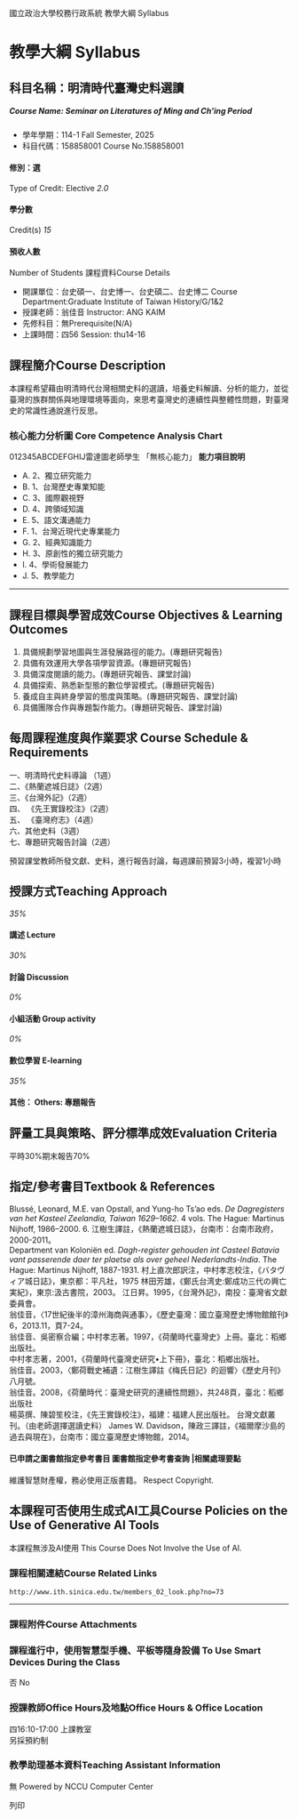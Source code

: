 國立政治大學校務行政系統 教學大綱 Syllabus
# 教學大綱 Syllabus
##  科目名稱：明清時代臺灣史料選讀
#####  Course Name: Seminar on Literatures of Ming and Ch'ing Period
  * 學年學期：114-1 Fall Semester, 2025 
  * 科目代碼：158858001 Course No.158858001


#### 修別：選
Type of Credit: Elective 
_2.0_
#### 學分數
Credit(s)
_15_
#### 預收人數
Number of Students
課程資料Course Details
  * 開課單位：台史碩一、台史博一、台史碩二、台史博二 Course Department:Graduate Institute of Taiwan History/G/1&2 
  * 授課老師：翁佳音 Instructor: ANG KAIM 
  * 先修科目：無Prerequisite(N/A)
  * 上課時間：四56 Session: thu14-16


##  課程簡介Course Description
本課程希望藉由明清時代台灣相關史料的選讀，培養史料解讀、分析的能力，並從臺灣的族群關係與地理環境等面向，來思考臺灣史的連續性與整體性問題，對臺灣史的常識性通說進行反思。
###  核心能力分析圖 Core Competence Analysis Chart
012345ABCDEFGHIJ雷達圖老師學生
「無核心能力」 
**能力項目說明**
  * A. 2、獨立研究能力
  * B. 1、台灣歷史專業知能
  * C. 3、國際觀視野
  * D. 4、跨領域知識
  * E. 5、語文溝通能力
  * F. 1、台灣近現代史專業能力
  * G. 2、經典知識能力
  * H. 3、原創性的獨立研究能力
  * I. 4、學術發展能力
  * J. 5、教學能力


* * *
##  課程目標與學習成效Course Objectives & Learning Outcomes 
1. 具備規劃學習地圖與生涯發展路徑的能力。(專題研究報告)  
2. 具備有效運用大學各項學習資源。(專題研究報告)  
3. 具備深度閱讀的能力。(專題研究報告、課堂討論)  
4. 具備探索、熟悉新型態的數位學習模式。(專題研究報告)  
5. 養成自主與終身學習的態度與策略。(專題研究報告、課堂討論)  
6. 具備團隊合作與專題製作能力。(專題研究報告、課堂討論)
##  每周課程進度與作業要求 Course Schedule & Requirements
一、明清時代史料導論 （1週）   
二、《熱蘭遮城日誌》（2週）   
三、《台灣外記》（2週）  
四、 《先王實錄校注》（2週）  
五、 《臺灣府志》（4週）   
六、其他史料（3週）   
七、專題研究報告討論（2週）  

預習課堂教師所發文獻、史料，進行報告討論，每週課前預習3小時，複習1小時 
##  授課方式Teaching Approach
_35%_
####  講述 Lecture
_30%_
####  討論 Discussion
_0%_
####  小組活動 Group activity
_0%_
####  數位學習 E-learning
_35%_
####  其他： Others: 專題報告 
##  評量工具與策略、評分標準成效Evaluation Criteria
平時30%期末報告70%
##  指定/參考書目Textbook & References
Blussé, Leonard, M.E. van Opstall, and Yung-ho Ts’ao eds. _De Dagregisters van het Kasteel Zeelandia, Taiwan 1629–1662_. 4 vols. The Hague: Martinus Nijhoff, 1986–2000. 6. 江樹生譯註，《熱蘭遮城日誌》，台南市：台南市政府，2000-2011。  
Department van Koloniën ed. _Dagh-register gehouden int Casteel Batavia vant passerende daer ter plaetse als over geheel Nederlandts-India_. The Hague: Martinus Nijhoff, 1887-1931. 村上直次郎訳注，中村孝志校注，《バタヴィア城日誌》，東京都：平凡社，1975
林田芳雄，《鄭氏台湾史:鄭成功三代の興亡実紀》，東京:汲古書院，2003。
江日昇。1995，《台灣外記》，南投：臺灣省文獻委員會。  
翁佳音，〈17世紀後半的漳州海商與通事〉，《歷史臺灣：國立臺灣歷史博物館館刊》6，2013.11，頁7-24。  
翁佳音、吳密察合編；中村孝志著。1997，《荷蘭時代臺灣史》上冊。臺北：稻鄉出版社。  
中村孝志著，2001，《荷蘭時代臺灣史研究•上下冊》，臺北：稻鄉出版社。  
翁佳音。2003，〈鄭荷戰史補遺：江樹生譯註《梅氏日記》的迴響〉《歷史月刊》八月號。  
翁佳音。2008，《荷蘭時代：臺灣史研究的連續性問題》，共248頁，臺北：稻鄉出版社  
楊英撰、陳碧笙校注，《先王實錄校注》，福建：福建人民出版社。
台灣文獻叢刊。（由老師選擇選讀史料）
James W. Davidson，陳政三譯註，《福爾摩沙島的過去與現在》，台南市：國立臺灣歷史博物館，2014。
####  已申請之圖書館指定參考書目  圖書館指定參考書查詢 |相關處理要點
維護智慧財產權，務必使用正版書籍。 Respect Copyright.
##  本課程可否使用生成式AI工具Course Policies on the Use of Generative AI Tools
本課程無涉及AI使用 This Course Does Not Involve the Use of AI.
###  課程相關連結Course Related Links
```
http://www.ith.sinica.edu.tw/members_02_look.php?no=73
```

* * *
###  課程附件Course Attachments
###  課程進行中，使用智慧型手機、平板等隨身設備 To Use Smart Devices During the Class
否  No
###  授課教師Office Hours及地點Office Hours & Office Location
四16:10-17:00 上課教室  
另採預約制
###  教學助理基本資料Teaching Assistant Information
無
Powered by NCCU Computer Center
  
列印
